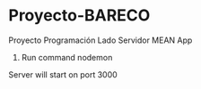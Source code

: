 # Proyecto-BARECO
Proyecto Programación Lado Servidor MEAN App

1. Run command nodemon

Server will start on port 3000
